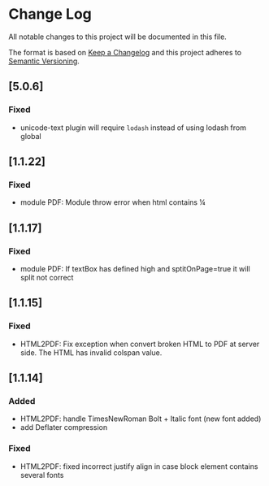 # Change Log
All notable changes to this project will be documented in this file.

The format is based on [Keep a Changelog](http://keepachangelog.com/)
and this project adheres to [Semantic Versioning](http://semver.org/).

## [5.0.6]
### Fixed
- unicode-text plugin will require `lodash` instead of using lodash from global

## [1.1.22]
### Fixed
 - module PDF: Module throw error when html contains &frac14; 

## [1.1.17]
### Fixed
 - module PDF: If textBox has defined high and sptitOnPage=true it will split not correct

## [1.1.15]
### Fixed
- HTML2PDF: Fix exception when convert broken HTML to PDF at server side. The HTML has invalid colspan value.


## [1.1.14]
### Added
- HTML2PDF: handle TimesNewRoman Bolt + Italic font (new font added)
- add Deflater compression

### Fixed
- HTML2PDF: fixed incorrect justify align in case block element contains several fonts 



